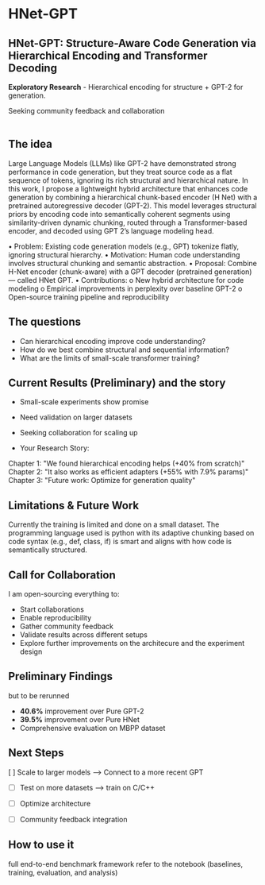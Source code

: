 # HNet-GPT
## HNet-GPT: Structure-Aware Code Generation via Hierarchical Encoding and Transformer Decoding

**Exploratory Research** - Hierarchical encoding for structure + GPT-2 for generation. 

Seeking community feedback and collaboration<br/><br/>
## The idea
Large Language Models (LLMs) like GPT-2 have demonstrated strong performance in code generation, but they treat source code as a flat sequence of tokens, ignoring its rich structural and hierarchical nature. In this work, I  propose a lightweight hybrid architecture that enhances code generation by combining a hierarchical chunk-based encoder (H Net) with a pretrained autoregressive decoder (GPT-2). This model leverages structural priors by encoding code into semantically coherent segments using similarity-driven dynamic chunking, routed through a Transformer-based encoder, and decoded using GPT 2’s language modeling head.

•	Problem: Existing code generation models (e.g., GPT) tokenize flatly, ignoring structural hierarchy.
•	Motivation: Human code understanding involves structural chunking and semantic abstraction.
•	Proposal: Combine H-Net encoder (chunk-aware) with a GPT decoder (pretrained generation) — called HNet GPT.
•	Contributions:
o	New hybrid architecture for code modeling
o	Empirical improvements in perplexity over baseline GPT-2
o	Open-source training pipeline and reproducibility



## The questions
- Can hierarchical encoding improve code understanding?
- How do we best combine structural and sequential information?
- What are the limits of small-scale transformer training?

## Current Results (Preliminary) and the story
- Small-scale experiments show promise
- Need validation on larger datasets
- Seeking collaboration for scaling up

- Your Research Story:

Chapter 1: "We found hierarchical encoding helps (+40% from scratch)"
Chapter 2: "It also works as efficient adapters (+55% with 7.9% params)"
Chapter 3: "Future work: Optimize for generation quality"


## Limitations & Future Work
Currently the training is limited and done on a small dataset. The programming language used is python with its adaptive chunking based on code syntax (e.g., def, class, if) is smart and aligns with how code is semantically structured.

## Call for Collaboration
I am  open-sourcing everything to:
- Start collaborations
- Enable reproducibility
- Gather community feedback
- Validate results across different setups
- Explore further improvements on the architecure and the experiment design

## Preliminary Findings
but to be rerunned
- **40.6%** improvement over Pure GPT-2
- **39.5%** improvement over Pure HNet
- Comprehensive evaluation on MBPP dataset

## Next Steps
[ ] Scale to larger models --> Connect to a more recent GPT
- [ ] Test on more datasets --> train on C/C++
- [ ] Optimize architecture
- [ ] Community feedback integration


## How to use it 

full end-to-end benchmark framework refer to the notebook (baselines, training, evaluation, and analysis)
